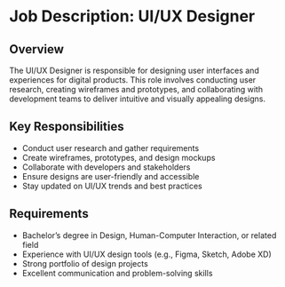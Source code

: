 # Job Description: UI/UX Designer

## Overview

The UI/UX Designer is responsible for designing user interfaces and experiences for digital products. This role involves conducting user research, creating wireframes and prototypes, and collaborating with development teams to deliver intuitive and visually appealing designs.

## Key Responsibilities

- Conduct user research and gather requirements
- Create wireframes, prototypes, and design mockups
- Collaborate with developers and stakeholders
- Ensure designs are user-friendly and accessible
- Stay updated on UI/UX trends and best practices

## Requirements

- Bachelor’s degree in Design, Human-Computer Interaction, or related field
- Experience with UI/UX design tools (e.g., Figma, Sketch, Adobe XD)
- Strong portfolio of design projects
- Excellent communication and problem-solving skills

